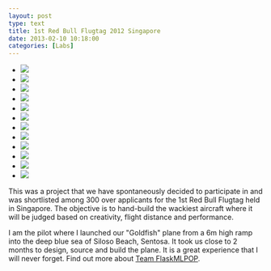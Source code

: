 ```yaml
---
layout: post
type: text
title: 1st Red Bull Flugtag 2012 Singapore
date: 2013-02-10 10:18:00
categories: [Labs]
---
```

<ul class="rslides">
    <li><img src="/img/flugtag-00.jpg" /></li>
    <li><img src="/img/flugtag-01.jpg" /></li>
    <li><img src="/img/flugtag-02.jpg" /></li>
    <li><img src="/img/flugtag-03.jpg" /></li>
    <li><img src="/img/flugtag-04.jpg" /></li>
    <li><img src="/img/flugtag-05.jpg" /></li>
    <li><img src="/img/flugtag-06.jpg" /></li>
    <li><img src="/img/flugtag-07.jpg" /></li>
    <li><img src="/img/flugtag-08.jpg" /></li>
    <li><img src="/img/flugtag-09.jpg" /></li>
    <li><img src="/img/flugtag-10.jpg" /></li>
    <li><img src="/img/flugtag-11.jpg" /></li>
</ul>

This was a project that we have spontaneously decided to participate in and was shortlisted among 300 over applicants for the 1st Red Bull Flugtag held in Singapore. The objective is to hand-build the wackiest aircraft where it will be judged based on creativity, flight distance and performance.

I am the pilot where I launched our "Goldfish" plane from a 6m high ramp into the deep blue sea of Siloso Beach, Sentosa. It took us close to 2 months to design, source and build the plane. It is a great experience that I will never forget. Find out more about [Team FlaskMLPOP](http://www.facebook.com/flaskmlpop).
